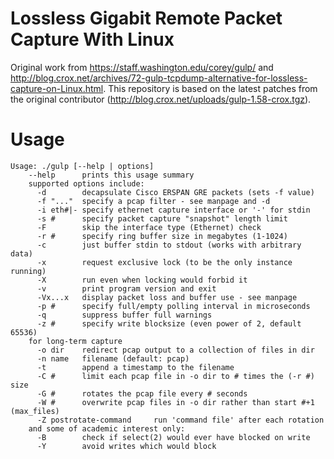 # Lossless Gigabit Remote Packet Capture With Linux
Original work from https://staff.washington.edu/corey/gulp/ and http://blog.crox.net/archives/72-gulp-tcpdump-alternative-for-lossless-capture-on-Linux.html.
This repository is based on the latest patches from the original contributor (http://blog.crox.net/uploads/gulp-1.58-crox.tgz).

# Usage
```
Usage: ./gulp [--help | options]
    --help      prints this usage summary
    supported options include:
      -d        decapsulate Cisco ERSPAN GRE packets (sets -f value)
      -f "..."  specify a pcap filter - see manpage and -d
      -i eth#|- specify ethernet capture interface or '-' for stdin
      -s #      specify packet capture "snapshot" length limit
      -F        skip the interface type (Ethernet) check
      -r #      specify ring buffer size in megabytes (1-1024)
      -c        just buffer stdin to stdout (works with arbitrary data)
      -x        request exclusive lock (to be the only instance running)
      -X        run even when locking would forbid it
      -v        print program version and exit
      -Vx...x   display packet loss and buffer use - see manpage
      -p #      specify full/empty polling interval in microseconds
      -q        suppress buffer full warnings
      -z #      specify write blocksize (even power of 2, default 65536)
    for long-term capture
      -o dir    redirect pcap output to a collection of files in dir
      -n name   filename (default: pcap)
      -t        append a timestamp to the filename
      -C #      limit each pcap file in -o dir to # times the (-r #) size
      -G #      rotates the pcap file every # seconds
      -W #      overwrite pcap files in -o dir rather than start #+1 (max_files)
      -Z postrotate-command     run 'command file' after each rotation
    and some of academic interest only:
      -B        check if select(2) would ever have blocked on write
      -Y        avoid writes which would block
```